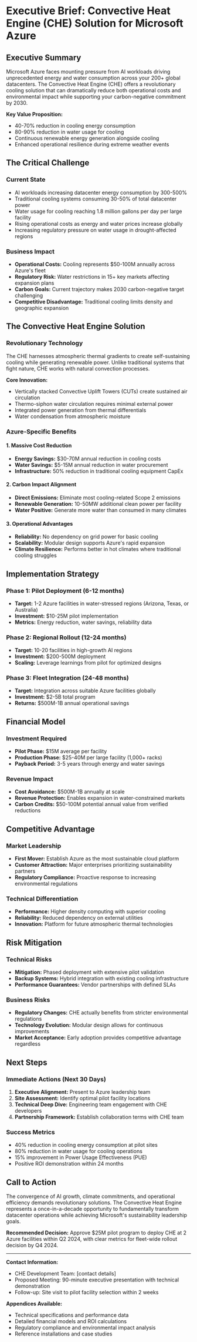 # Executive Brief: Convective Heat Engine (CHE) Solution for Microsoft Azure

## Executive Summary

Microsoft Azure faces mounting pressure from AI workloads driving unprecedented energy and water consumption across your 200+ global datacenters. The Convective Heat Engine (CHE) offers a revolutionary cooling solution that can dramatically reduce both operational costs and environmental impact while supporting your carbon-negative commitment by 2030.

**Key Value Proposition:**
- 40-70% reduction in cooling energy consumption
- 80-90% reduction in water usage for cooling
- Continuous renewable energy generation alongside cooling
- Enhanced operational resilience during extreme weather events

## The Critical Challenge

### Current State
- AI workloads increasing datacenter energy consumption by 300-500%
- Traditional cooling systems consuming 30-50% of total datacenter power
- Water usage for cooling reaching 1.8 million gallons per day per large facility
- Rising operational costs as energy and water prices increase globally
- Increasing regulatory pressure on water usage in drought-affected regions

### Business Impact
- **Operational Costs:** Cooling represents $50-100M annually across Azure's fleet
- **Regulatory Risk:** Water restrictions in 15+ key markets affecting expansion plans
- **Carbon Goals:** Current trajectory makes 2030 carbon-negative target challenging
- **Competitive Disadvantage:** Traditional cooling limits density and geographic expansion

## The Convective Heat Engine Solution

### Revolutionary Technology
The CHE harnesses atmospheric thermal gradients to create self-sustaining cooling while generating renewable power. Unlike traditional systems that fight nature, CHE works with natural convection processes.

**Core Innovation:**
- Vertically stacked Convective Uplift Towers (CUTs) create sustained air circulation
- Thermo-siphon water circulation requires minimal external power
- Integrated power generation from thermal differentials
- Water condensation from atmospheric moisture

### Azure-Specific Benefits

#### 1. Massive Cost Reduction
- **Energy Savings:** $30-70M annual reduction in cooling costs
- **Water Savings:** $5-15M annual reduction in water procurement
- **Infrastructure:** 50% reduction in traditional cooling equipment CapEx

#### 2. Carbon Impact Alignment
- **Direct Emissions:** Eliminate most cooling-related Scope 2 emissions
- **Renewable Generation:** 10-50MW additional clean power per facility
- **Water Positive:** Generate more water than consumed in many climates

#### 3. Operational Advantages
- **Reliability:** No dependency on grid power for basic cooling
- **Scalability:** Modular design supports Azure's rapid expansion
- **Climate Resilience:** Performs better in hot climates where traditional cooling struggles

## Implementation Strategy

### Phase 1: Pilot Deployment (6-12 months)
- **Target:** 1-2 Azure facilities in water-stressed regions (Arizona, Texas, or Australia)
- **Investment:** $10-25M pilot implementation
- **Metrics:** Energy reduction, water savings, reliability data

### Phase 2: Regional Rollout (12-24 months)
- **Target:** 10-20 facilities in high-growth AI regions
- **Investment:** $200-500M deployment
- **Scaling:** Leverage learnings from pilot for optimized designs

### Phase 3: Fleet Integration (24-48 months)
- **Target:** Integration across suitable Azure facilities globally
- **Investment:** $2-5B total program
- **Returns:** $500M-1B annual operational savings

## Financial Model

### Investment Required
- **Pilot Phase:** $15M average per facility
- **Production Phase:** $25-40M per large facility (1,000+ racks)
- **Payback Period:** 3-5 years through energy and water savings

### Revenue Impact
- **Cost Avoidance:** $500M-1B annually at scale
- **Revenue Protection:** Enables expansion in water-constrained markets
- **Carbon Credits:** $50-100M potential annual value from verified reductions

## Competitive Advantage

### Market Leadership
- **First Mover:** Establish Azure as the most sustainable cloud platform
- **Customer Attraction:** Major enterprises prioritizing sustainability partners
- **Regulatory Compliance:** Proactive response to increasing environmental regulations

### Technical Differentiation
- **Performance:** Higher density computing with superior cooling
- **Reliability:** Reduced dependency on external utilities
- **Innovation:** Platform for future atmospheric thermal technologies

## Risk Mitigation

### Technical Risks
- **Mitigation:** Phased deployment with extensive pilot validation
- **Backup Systems:** Hybrid integration with existing cooling infrastructure
- **Performance Guarantees:** Vendor partnerships with defined SLAs

### Business Risks
- **Regulatory Changes:** CHE actually benefits from stricter environmental regulations
- **Technology Evolution:** Modular design allows for continuous improvements
- **Market Acceptance:** Early adoption provides competitive advantage regardless

## Next Steps

### Immediate Actions (Next 30 Days)
1. **Executive Alignment:** Present to Azure leadership team
2. **Site Assessment:** Identify optimal pilot facility locations
3. **Technical Deep Dive:** Engineering team engagement with CHE developers
4. **Partnership Framework:** Establish collaboration terms with CHE team

### Success Metrics
- 40% reduction in cooling energy consumption at pilot sites
- 80% reduction in water usage for cooling operations
- 15% improvement in Power Usage Effectiveness (PUE)
- Positive ROI demonstration within 24 months

## Call to Action

The convergence of AI growth, climate commitments, and operational efficiency demands revolutionary solutions. The Convective Heat Engine represents a once-in-a-decade opportunity to fundamentally transform datacenter operations while achieving Microsoft's sustainability leadership goals.

**Recommended Decision:** Approve $25M pilot program to deploy CHE at 2 Azure facilities within Q2 2024, with clear metrics for fleet-wide rollout decision by Q4 2024.

---

**Contact Information:**
- CHE Development Team: [contact details]
- Proposed Meeting: 90-minute executive presentation with technical demonstration
- Follow-up: Site visit to pilot facility selection within 2 weeks

**Appendices Available:**
- Technical specifications and performance data
- Detailed financial models and ROI calculations
- Regulatory compliance and environmental impact analysis
- Reference installations and case studies
